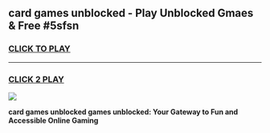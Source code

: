 
## card games unblocked - Play Unblocked Gmaes & Free #5sfsn
<h3>
<a href="https://news.freeplayer.one?title=card_games_unblocked&ref=26F">CLICK TO PLAY</a></h3>
<hr>

<h3>
<a href="https://news.freeplayer.one?title=card_games_unblocked&ref=26F">CLICK 2 PLAY</a>
  
</h3>

<a href="https://news.freeplayer.one?title=card_games_unblocked&ref=26F/"><img src="https://clearcache.store/games.png"></a>


**card games unblocked games unblocked: Your Gateway to Fun and Accessible Online Gaming**
